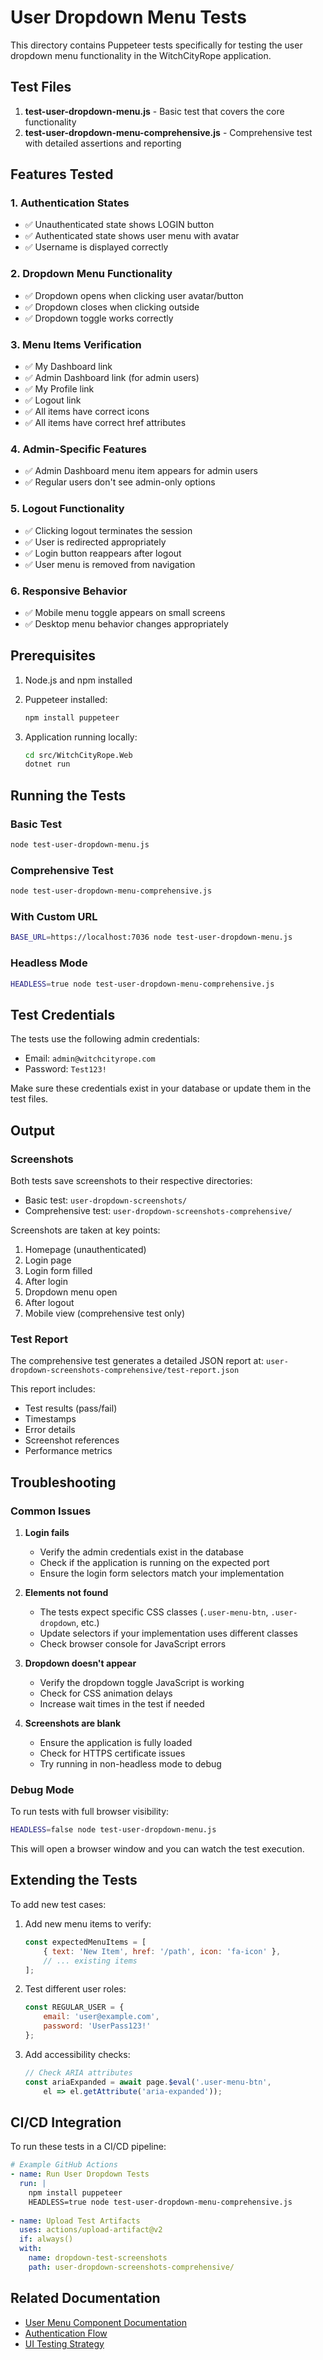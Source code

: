 # User Dropdown Menu Tests

This directory contains Puppeteer tests specifically for testing the user dropdown menu functionality in the WitchCityRope application.

## Test Files

1. **test-user-dropdown-menu.js** - Basic test that covers the core functionality
2. **test-user-dropdown-menu-comprehensive.js** - Comprehensive test with detailed assertions and reporting

## Features Tested

### 1. Authentication States
- ✅ Unauthenticated state shows LOGIN button
- ✅ Authenticated state shows user menu with avatar
- ✅ Username is displayed correctly

### 2. Dropdown Menu Functionality
- ✅ Dropdown opens when clicking user avatar/button
- ✅ Dropdown closes when clicking outside
- ✅ Dropdown toggle works correctly

### 3. Menu Items Verification
- ✅ My Dashboard link
- ✅ Admin Dashboard link (for admin users)
- ✅ My Profile link
- ✅ Logout link
- ✅ All items have correct icons
- ✅ All items have correct href attributes

### 4. Admin-Specific Features
- ✅ Admin Dashboard menu item appears for admin users
- ✅ Regular users don't see admin-only options

### 5. Logout Functionality
- ✅ Clicking logout terminates the session
- ✅ User is redirected appropriately
- ✅ Login button reappears after logout
- ✅ User menu is removed from navigation

### 6. Responsive Behavior
- ✅ Mobile menu toggle appears on small screens
- ✅ Desktop menu behavior changes appropriately

## Prerequisites

1. Node.js and npm installed
2. Puppeteer installed:
   ```bash
   npm install puppeteer
   ```

3. Application running locally:
   ```bash
   cd src/WitchCityRope.Web
   dotnet run
   ```

## Running the Tests

### Basic Test
```bash
node test-user-dropdown-menu.js
```

### Comprehensive Test
```bash
node test-user-dropdown-menu-comprehensive.js
```

### With Custom URL
```bash
BASE_URL=https://localhost:7036 node test-user-dropdown-menu.js
```

### Headless Mode
```bash
HEADLESS=true node test-user-dropdown-menu-comprehensive.js
```

## Test Credentials

The tests use the following admin credentials:
- Email: `admin@witchcityrope.com`
- Password: `Test123!`

Make sure these credentials exist in your database or update them in the test files.

## Output

### Screenshots
Both tests save screenshots to their respective directories:
- Basic test: `user-dropdown-screenshots/`
- Comprehensive test: `user-dropdown-screenshots-comprehensive/`

Screenshots are taken at key points:
1. Homepage (unauthenticated)
2. Login page
3. Login form filled
4. After login
5. Dropdown menu open
6. After logout
7. Mobile view (comprehensive test only)

### Test Report
The comprehensive test generates a detailed JSON report at:
`user-dropdown-screenshots-comprehensive/test-report.json`

This report includes:
- Test results (pass/fail)
- Timestamps
- Error details
- Screenshot references
- Performance metrics

## Troubleshooting

### Common Issues

1. **Login fails**
   - Verify the admin credentials exist in the database
   - Check if the application is running on the expected port
   - Ensure the login form selectors match your implementation

2. **Elements not found**
   - The tests expect specific CSS classes (`.user-menu-btn`, `.user-dropdown`, etc.)
   - Update selectors if your implementation uses different classes
   - Check browser console for JavaScript errors

3. **Dropdown doesn't appear**
   - Verify the dropdown toggle JavaScript is working
   - Check for CSS animation delays
   - Increase wait times in the test if needed

4. **Screenshots are blank**
   - Ensure the application is fully loaded
   - Check for HTTPS certificate issues
   - Try running in non-headless mode to debug

### Debug Mode

To run tests with full browser visibility:
```bash
HEADLESS=false node test-user-dropdown-menu.js
```

This will open a browser window and you can watch the test execution.

## Extending the Tests

To add new test cases:

1. Add new menu items to verify:
   ```javascript
   const expectedMenuItems = [
       { text: 'New Item', href: '/path', icon: 'fa-icon' },
       // ... existing items
   ];
   ```

2. Test different user roles:
   ```javascript
   const REGULAR_USER = {
       email: 'user@example.com',
       password: 'UserPass123!'
   };
   ```

3. Add accessibility checks:
   ```javascript
   // Check ARIA attributes
   const ariaExpanded = await page.$eval('.user-menu-btn', 
       el => el.getAttribute('aria-expanded'));
   ```

## CI/CD Integration

To run these tests in a CI/CD pipeline:

```yaml
# Example GitHub Actions
- name: Run User Dropdown Tests
  run: |
    npm install puppeteer
    HEADLESS=true node test-user-dropdown-menu-comprehensive.js
  
- name: Upload Test Artifacts
  uses: actions/upload-artifact@v2
  if: always()
  with:
    name: dropdown-test-screenshots
    path: user-dropdown-screenshots-comprehensive/
```

## Related Documentation

- [User Menu Component Documentation](./docs/components/user-menu.md)
- [Authentication Flow](./docs/authentication.md)
- [UI Testing Strategy](./docs/testing/ui-tests.md)